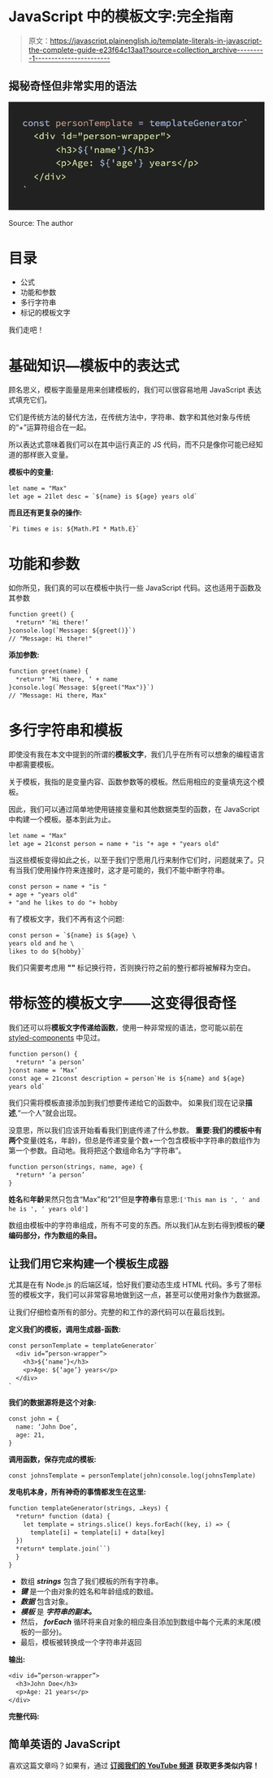 # JavaScript 中的模板文字:完全指南

> 原文：<https://javascript.plainenglish.io/template-literals-in-javascript-the-complete-guide-e23f64c13aa1?source=collection_archive---------1----------------------->

## 揭秘奇怪但非常实用的语法

![](img/e7fdf80e343e618978639aa49a1db1e3.png)

Source: The author

# **目录**

*   公式
*   功能和参数
*   多行字符串
*   标记的模板文字

我们走吧！

# 基础知识—模板中的表达式

顾名思义，模板字面量是用来创建模板的，我们可以很容易地用 JavaScript 表达式填充它们。

它们是传统方法的替代方法，在传统方法中，字符串、数字和其他对象与传统的“+”运算符组合在一起。

所以表达式意味着我们可以在其中运行真正的 JS 代码，而不只是像你可能已经知道的那样嵌入变量。

**模板中的变量:**

```
let name = "Max"
let age = 21let desc = `${name} is ${age} years old`
```

**而且还有更复杂的操作:**

```
`Pi times e is: ${Math.PI * Math.E}` 
```

# 功能和参数

如你所见，我们真的可以在模板中执行一些 JavaScript 代码。这也适用于函数及其参数

```
function greet() {
  *return* ‘Hi there!’
}console.log(`Message: ${greet()}`)
// "Message: Hi there!"
```

**添加参数:**

```
function greet(name) {
  *return* ‘Hi there, ‘ + name
}console.log(`Message: ${greet("Max")}`)
// "Message: Hi there, Max"
```

# 多行字符串和模板

即使没有我在本文中提到的所谓的**模板文字**，我们几乎在所有可以想象的编程语言中都需要模板。

关于模板，我指的是变量内容、函数参数等的模板。然后用相应的变量填充这个模板。

因此，我们可以通过简单地使用链接变量和其他数据类型的函数，在 JavaScript 中构建一个模板。基本到此为止。

```
let name = "Max"
let age = 21const person = name + "is "+ age + "years old"
```

当这些模板变得如此之长，以至于我们宁愿用几行来制作它们时，问题就来了。只有当我们使用操作符来连接时，这才是可能的，我们不能中断字符串。

```
const person = name + "is "
+ age + "years old"
+ "and he likes to do "+ hobby
```

有了模板文字，我们不再有这个问题:

```
const person = `${name} is ${age} \
years old and he \
likes to do ${hobby}`
```

我们只需要考虑用 **"\"** 标记换行符，否则换行符之前的整行都将被解释为空白。

# 带标签的模板文字——这变得很奇怪

我们还可以将**模板文字传递给函数**，使用一种非常规的语法，您可能以前在 [styled-components](https://medium.com/javascript-in-plain-english/how-to-use-react-js-props-with-styled-components-db11fc83f5c9) 中见过。

```
function person() {
  *return* ‘a person’
}const name = ‘Max’
const age = 21const description = person`He is ${name} and ${age} years old`
```

我们只需将模板直接添加到我们想要传递给它的函数中。
如果我们现在记录**描述**,“一个人”就会出现。

没意思，所以我们应该开始看看我们到底传递了什么参数。
**重要:**我们的模板中有**两个**变量(姓名，年龄)，但总是传递变量个数+一个包含模板中字符串的数组作为第一个参数。自动地。我将把这个数组命名为“字符串”。

```
function person(strings, name, age) {
  *return* ‘a person’
}
```

**姓名**和**年龄**果然只包含“Max”和“21”但是**字符串**有意思:`['This man is ', ' and he is ', ' years old']`

数组由模板中的字符串组成，所有不可变的东西。所以我们从左到右得到模板的**硬编码部分，作为数组的条目。**

## 让我们用它来构建一个模板生成器

尤其是在有 Node.js 的后端区域，恰好我们要动态生成 HTML 代码。多亏了带标签的模板文字，我们可以非常容易地做到这一点，甚至可以使用对象作为数据源。

让我们仔细检查所有的部分。完整的和工作的源代码可以在最后找到。

**定义我们的模板，调用生成器-函数:**

```
const personTemplate = templateGenerator`
  <div id=”person-wrapper”>
    <h3>${‘name’}</h3>
    <p>Age: ${‘age’} years</p>
  </div>
`
```

**我们的数据源将是这个对象:**

```
const john = {
  name: ‘John Doe’,
  age: 21,
}
```

**调用函数，保存完成的模板:**

```
const johnsTemplate = personTemplate(john)console.log(johnsTemplate)
```

**发电机本身，所有神奇的事情都发生在这里:**

```
function templateGenerator(strings, …keys) {
  *return* function (data) {
    let template = strings.slice() keys.forEach((key, i) => {
      template[i] = template[i] + data[key]
  })
  *return* template.join(``)
  }
}
```

*   数组 ***strings*** 包含了我们模板的所有字符串。
*   ***键*** 是一个由对象的姓名和年龄组成的数组。
*   ***数据*** 包含对象。
*   ***模板*** 是 ***字符串的副本。***
*   然后， ***forEach*** 循环将来自对象的相应条目添加到数组中每个元素的末尾(模板的一部分)。
*   最后，模板被转换成一个字符串并返回

**输出:**

```
<div id=”person-wrapper”>
  <h3>John Doe</h3>
  <p>Age: 21 years</p>
</div>
```

**完整代码:**

## 简单英语的 JavaScript

喜欢这篇文章吗？如果有，通过 [**订阅我们的 YouTube 频道**](https://www.youtube.com/channel/UCtipWUghju290NWcn8jhyAw) **获取更多类似内容！**